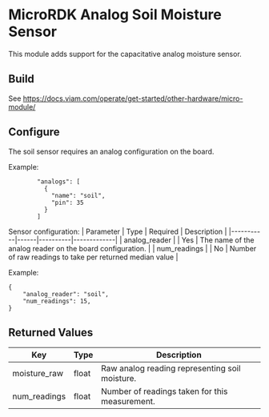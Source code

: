 # MicroRDK Analog Soil Moisture Sensor

This module adds support for the capacitative analog moisture sensor.

## Build
See https://docs.viam.com/operate/get-started/other-hardware/micro-module/

## Configure

The soil sensor requires an analog configuration on the board. 

Example:
```
        "analogs": [
          {
            "name": "soil",
            "pin": 35
          }
        ]
```

Sensor configuration:
| Parameter | Type | Required | Description |
|-----------|------|----------|-------------|
| analog_reader   | <string> | Yes | The name of the analog reader on the board configuration. |
| num_readings | <int> | No | Number of raw readings to take per returned median value |

Example:
```
{
    "analog_reader": "soil",
    "num_readings": 15,
}
```

## Returned Values
| Key | Type | Description |
|-----|------|-------------|
| moisture_raw | float | Raw analog reading representing soil moisture. |
| num_readings | float | Number of readings taken for this measurement. |
